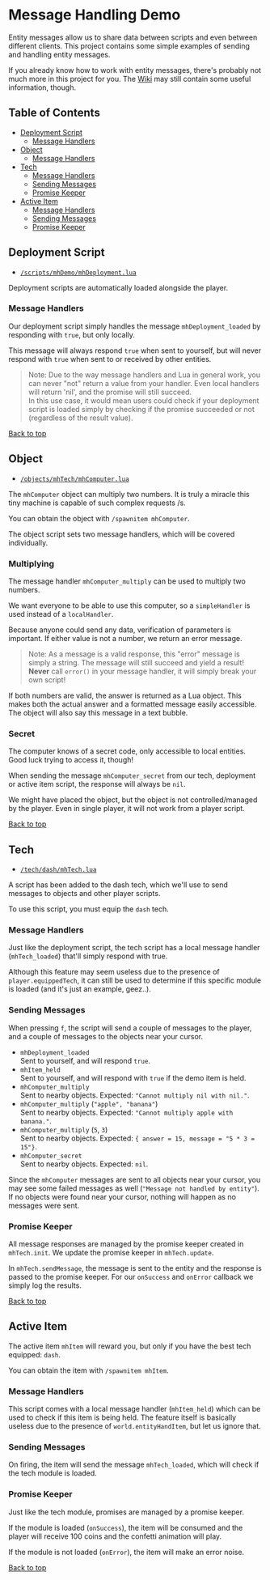 # Message Handling Demo

Entity messages allow us to share data between scripts and even between different clients. This project contains some simple examples of sending and handling entity messages.

If you already know how to work with entity messages, there's probably not much more in this project for you. The [Wiki](https://github.com/Silverfeelin/Starbound-MessageHandling-Demo/wiki) may still contain some useful information, though.

## Table of Contents

* [Deployment Script](#deployment-script)
  * [Message Handlers](#depl-handlers)
* [Object](#object)
  * [Message Handlers](#obj-handlers)
* [Tech](#tech)
  * [Message Handlers](#tech-handlers)
  * [Sending Messages](#tech-sending)
  * [Promise Keeper](#tech-keeper)
* [Active Item](#active-item)
  * [Message Handlers](#item-handlers)
  * [Sending Messages](#item-sending)
  * [Promise Keeper](#item-keeper)

## Deployment Script

* [`/scripts/mhDemo/mhDeployment.lua`](scripts/mhDemo/mhDeployment.lua)

Deployment scripts are automatically loaded alongside the player.

### <a name="depl-handlers"></a> Message Handlers

Our deployment script simply handles the message `mhDeployment_loaded` by responding with `true`, but only locally.  

This message will always respond `true` when sent to yourself, but will never respond with `true` when sent to or received by other entities.

> Note: Due to the way message handlers and Lua in general work, you can never "not" return a value from your handler. Even local handlers will return 'nil', and the promise will still succeed.  
> In this use case, it would mean users could check if your deployment script is loaded simply by checking if the promise succeeded or not (regardless of the result value).

[Back to top](#)

## Object

* [`/objects/mhTech/mhComputer.lua`]("objects/mhTech/mhComputer.lua")

The `mhComputer` object can multiply two numbers. It is truly a miracle this tiny machine is capable of such complex requests /s.


You can obtain the object with `/spawnitem mhComputer`.

The object script sets two message handlers, which will be covered individually.

### <a name="obj-handlers"></a> Multiplying

The message handler `mhComputer_multiply` can be used to multiply two numbers.

We want everyone to be able to use this computer, so a `simpleHandler` is used instead of a `localHandler`.

Because anyone could send any data, verification of parameters is important. If either value is not a number, we return an error message.

> Note: As a message is a valid response, this "error" message is simply a string. The message will still succeed and yield a result! **Never** call `error()` in your message handler, it will simply break your own script!

If both numbers are valid, the answer is returned as a Lua object. This makes both the actual answer and a formatted message easily accessible. The object will also say this message in a text bubble.

### Secret

The computer knows of a secret code, only accessible to local entities. Good luck trying to access it, though!

When sending the message `mhComputer_secret` from our tech, deployment or active item script, the response will always be `nil`.

We might have placed the object, but the object is not controlled/managed by the player. Even in single player, it will not work from a player script.

[Back to top](#)

## Tech

* [`/tech/dash/mhTech.lua`](tech/dash/mhTech.lua)

A script has been added to the dash tech, which we'll use to send messages to objects and other player scripts.

To use this script, you must equip the `dash` tech.

### <a name="tech-handlers"></a> Message Handlers

Just like the deployment script, the tech script has a local message handler (`mhTech_loaded`) that'll simply respond with true.

Although this feature may seem useless due to the presence of `player.equippedTech`, it can still be used to determine if this specific module is loaded (and it's just an example, geez..).

### <a name="tech-sending"></a> Sending Messages

When pressing `f`, the script will send a couple of messages to the player, and a couple of messages to the objects near your cursor.

* `mhDeployment_loaded`  
Sent to yourself, and will respond `true`.
* `mhItem_held`  
Sent to yourself, and will respond with `true` if the demo item is held.
* `mhComputer_multiply`  
Sent to nearby objects. Expected: `"Cannot multiply nil with nil."`.
* `mhComputer_multiply` (`"apple", "banana"`)  
Sent to nearby objects. Expected: `"Cannot multiply apple with banana."`.
* `mhComputer_multiply` (`5`, `3`)  
Sent to nearby objects. Expected: `{ answer = 15, message = "5 * 3 = 15"}`.
* `mhComputer_secret`  
Sent to nearby objects. Expected: `nil`.

Since the `mhComputer` messages are sent to all objects near your cursor, you may see some failed messages as well (`"Message not handled by entity"`). If no objects were found near your cursor, nothing will happen as no messages were sent.

### <a name="tech-keeper"></a> Promise Keeper

All message responses are managed by the promise keeper created in `mhTech.init`. We update the promise keeper in `mhTech.update`.

In `mhTech.sendMessage`, the message is sent to the entity and the response is passed to the promise keeper. For our `onSuccess` and `onError` callback we simply log the results.

[Back to top](#)

## Active Item

The active item `mhItem` will reward you, but only if you have the best tech equipped: `dash`.

You can obtain the item with `/spawnitem mhItem`.

### <a name="item-handlers"></a> Message Handlers

This script comes with a local message handler (`mhItem_held`) which can be used to check if this item is being held. The feature itself is basically useless due to the presence of `world.entityHandItem`, but let us ignore that.

### <a name="item-sending"></a> Sending Messages

On firing, the item will send the message `mhTech_loaded`, which will check if the tech module is loaded.

### <a name="item-keeper"></a> Promise Keeper

Just like the tech module, promises are managed by a promise keeper.

If the module is loaded (`onSuccess`), the item will be consumed and the player will receive 100 coins and the confetti animation will play.

If the module is not loaded (`onError`), the item will make an error noise.

[Back to top](#)
